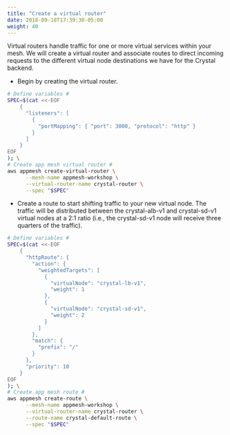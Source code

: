 ```yaml
---
title: "Create a virtual router"
date: 2018-09-18T17:39:30-05:00
weight: 40
---
```


Virtual routers handle traffic for one or more virtual services within your mesh. 
We will create a virtual router and associate routes to direct incoming requests to the different virtual node destinations we have for the Crystal backend.

* Begin by creating the virtual router.

```bash
# Define variables #
SPEC=$(cat <<-EOF
    { 
      "listeners": [
        {
          "portMapping": { "port": 3000, "protocol": "http" }
        }
      ]
    }
EOF
); \
# Create app mesh virtual router #
aws appmesh create-virtual-router \
      --mesh-name appmesh-workshop \
      --virtual-router-name crystal-router \
      --spec "$SPEC"
```

* Create a route to start shifting traffic to your new virtual node. The traffic will be distributed between the crystal-alb-v1 and crystal-sd-v1 virtual nodes at a 2:1 ratio (i.e., the crystal-sd-v1 node will receive three quarters of the traffic).

```bash
# Define variables #
SPEC=$(cat <<-EOF
    { 
      "httpRoute": {
        "action": { 
          "weightedTargets": [
            {
              "virtualNode": "crystal-lb-v1",
              "weight": 1
            },
            {
              "virtualNode": "crystal-sd-v1",
              "weight": 2
            }          
          ]
        },
        "match": {
          "prefix": "/"
        }
      },
      "priority": 10
    }
EOF
); \
# Create app mesh route #
aws appmesh create-route \
      --mesh-name appmesh-workshop \
      --virtual-router-name crystal-router \
      --route-name crystal-default-route \
      --spec "$SPEC"
```